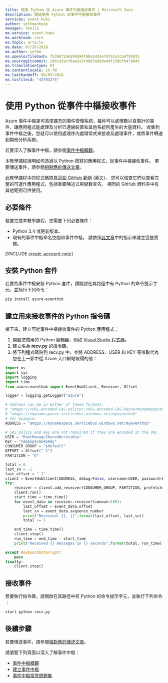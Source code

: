 ```yaml
---
title: 使用 Python 從 Azure 事件中樞接收事件 | Microsoft Docs
description: 開始使用 Python 從事件中樞接收事件
services: event-hubs
author: sethmanheim
manager: femila
ms.service: event-hubs
ms.workload: core
ms.topic: article
ms.date: 07/26/2018
ms.author: sethm
ms.openlocfilehash: f5388f2de599d94f68a1d24a7d701a2cb4795915
ms.sourcegitcommit: cb61439cf0ae2a3f4b07a98da4df258bfb479845
ms.translationtype: HT
ms.contentlocale: zh-TW
ms.lasthandoff: 09/05/2018
ms.locfileid: "43703274"
---
```

# <a name="receive-events-from-event-hubs-using-python"></a>使用 Python 從事件中樞接收事件

Azure 事件中樞是可高度擴充的事件管理系統，每秒可以處理數以百萬計的事件，讓應用程式能處理及分析已連線裝置和其他系統所產生的大量資料。 收集到事件中樞之後，您就可以使用處理序內處理常式來接收及處理事件，或將事件轉送到期他分析系統。

若要深入了解事件中樞，請參閱[事件中樞概觀][Event Hubs overview]。

本教學課程說明如何透過以 Python 撰寫的應用程式，從事件中樞接收事件。 若要傳送事件，請參閱[相對應的傳送文章](event-hubs-python-get-started-send.md)。

此教學課程中的程式碼取自[這些 GitHub 範例](https://github.com/Azure/azure-event-hubs-python/tree/master/examples) \(英文\)， 您可以檢查它們以查看完整的可運作應用程式，包括重要陳述式與變數宣告。 相同的 GitHub 資料夾中有其他範例可供使用。

## <a name="prerequisites"></a>必要條件

若要完成本教學課程，您需要下列必要條件：

- Python 3.4 或更新版本。
- 現有的事件中樞命名空間和事件中樞。 請依照[此文章](event-hubs-create.md)中的指示來建立這些實體。 

[!INCLUDE [create-account-note](../../includes/create-account-note.md)]


## <a name="install-python-package"></a>安裝 Python 套件

若要為事件中樞安裝 Python 套件，請開啟在其路徑中有 Python 的命令提示字元，並執行下列命令︰ 

```bash
pip install azure-eventhub
```

## <a name="create-a-python-script-to-receive-events"></a>建立用來接收事件的 Python 指令碼

接下來，建立可從事件中樞接收事件的 Python 應用程式：

1. 開啟您慣用的 Python 編輯器，例如 [Visual Studio 程式碼][Visual Studio Code]。
2. 建立名為 **recv.py** 的指令碼。
3. 將下列程式碼貼到 recv.py 中，並將 ADDRESS、USER 和 KEY 等值取代為您在上一節中從 Azure 入口網站取得的值： 

```python
import os
import sys
import logging
import time
from azure.eventhub import EventHubClient, Receiver, Offset

logger = logging.getLogger("azure")

# Address can be in either of these formats:
# "amqps://<URL-encoded-SAS-policy>:<URL-encoded-SAS-key>@<mynamespace>.servicebus.windows.net/myeventhub"
# "amqps://<mynamespace>.servicebus.windows.net/myeventhub"
# For example:
ADDRESS = "amqps://mynamespace.servicebus.windows.net/myeventhub"

# SAS policy and key are not required if they are encoded in the URL
USER = "RootManageSharedAccessKey"
KEY = "namespaceSASKey"
CONSUMER_GROUP = "$default"
OFFSET = Offset("-1")
PARTITION = "0"

total = 0
last_sn = -1
last_offset = "-1"
client = EventHubClient(ADDRESS, debug=False, username=USER, password=KEY)
try:
    receiver = client.add_receiver(CONSUMER_GROUP, PARTITION, prefetch=5000, offset=OFFSET)
    client.run()
    start_time = time.time()
    for event_data in receiver.receive(timeout=100):
        last_offset = event_data.offset
        last_sn = event_data.sequence_number
        print("Received: {}, {}".format(last_offset, last_sn))
        total += 1

    end_time = time.time()
    client.stop()
    run_time = end_time - start_time
    print("Received {} messages in {} seconds".format(total, run_time))

except KeyboardInterrupt:
    pass
finally:
    client.stop()
```

## <a name="receive-events"></a>接收事件

若要執行指令碼，請開啟在其路徑中有 Python 的命令提示字元，並執行下列命令︰

```bash
start python recv.py
```
 
## <a name="next-steps"></a>後續步驟

若要傳送事件，請參閱[相對應的傳送文章](event-hubs-python-get-started-send.md)。

請瀏覽下列頁面以深入了解事件中樞：

* [事件中樞概觀][Event Hubs overview]
* [建立事件中樞](event-hubs-create.md)
* [事件中樞常見問題集](event-hubs-faq.md)

<!-- Links -->
[Event Hubs overview]: event-hubs-about.md
[Visual Studio Code]: https://code.visualstudio.com/
[free account]: https://azure.microsoft.com/free/?ref=microsoft.com&utm_source=microsoft.com&utm_medium=docs&utm_campaign=visualstudio
